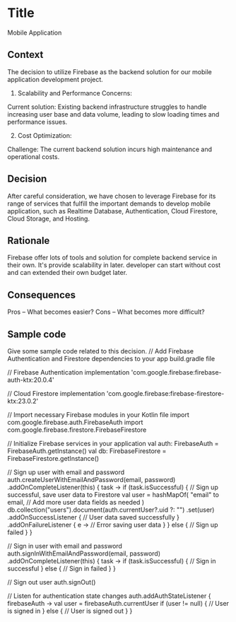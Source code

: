 # Title
Mobile Application
## Context
The decision to utilize Firebase as the backend solution for our mobile application development project.

1. Scalability and Performance Concerns:

Current solution: Existing backend infrastructure struggles to handle increasing user base and data volume, leading to slow loading times and performance issues.

2. Cost Optimization:

Challenge: The current backend solution incurs high maintenance and operational costs.

## Decision
After careful consideration, we have chosen to leverage Firebase for its range of services that fulfill the important demands to develop mobile application, such as Realtime Database, Authentication, Cloud Firestore, Cloud Storage, and Hosting.


## Rationale
Firebase offer lots of tools and solution for complete backend service in their own. It's provide scalability in later. developer can start without cost and can extended their own budget later.

## Consequences
Pros – What becomes easier?
Cons – What becomes more difficult?

## Sample code
Give some sample code related to this decision.
// Add Firebase Authentication and Firestore dependencies to your app build.gradle file

// Firebase Authentication
implementation 'com.google.firebase:firebase-auth-ktx:20.0.4'

// Cloud Firestore
implementation 'com.google.firebase:firebase-firestore-ktx:23.0.2'

// Import necessary Firebase modules in your Kotlin file
import com.google.firebase.auth.FirebaseAuth
import com.google.firebase.firestore.FirebaseFirestore

// Initialize Firebase services in your application
val auth: FirebaseAuth = FirebaseAuth.getInstance()
val db: FirebaseFirestore = FirebaseFirestore.getInstance()

// Sign up user with email and password
auth.createUserWithEmailAndPassword(email, password)
    .addOnCompleteListener(this) { task ->
        if (task.isSuccessful) {
            // Sign up successful, save user data to Firestore
            val user = hashMapOf(
                "email" to email,
                // Add more user data fields as needed
            )
            db.collection("users").document(auth.currentUser?.uid ?: "")
                .set(user)
                .addOnSuccessListener {
                    // User data saved successfully
                }
                .addOnFailureListener { e ->
                    // Error saving user data
                }
        } else {
            // Sign up failed
        }
    }

// Sign in user with email and password
auth.signInWithEmailAndPassword(email, password)
    .addOnCompleteListener(this) { task ->
        if (task.isSuccessful) {
            // Sign in successful
        } else {
            // Sign in failed
        }
    }

// Sign out user
auth.signOut()

// Listen for authentication state changes
auth.addAuthStateListener { firebaseAuth ->
    val user = firebaseAuth.currentUser
    if (user != null) {
        // User is signed in
    } else {
        // User is signed out
    }
}
